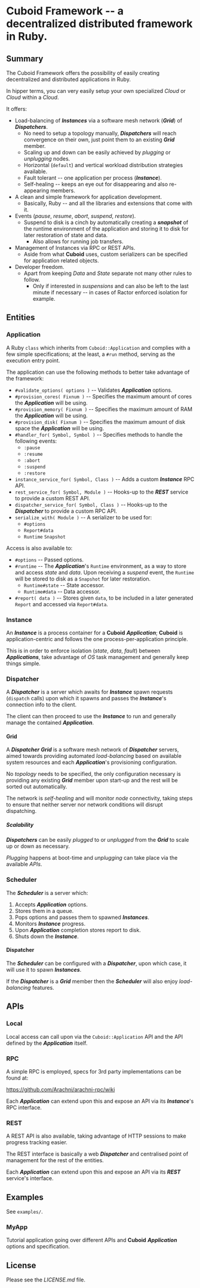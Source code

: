 # Cuboid Framework -- a decentralized distributed framework in Ruby.

## Summary

The Cuboid Framework offers the possibility of easily creating decentralized and
distributed applications in Ruby.

In hipper terms, you can very easily setup your own specialized _Cloud_ or
_Cloud_ within a _Cloud_.

It offers:

* Load-balancing of _**Instances**_ via a software mesh network (_**Grid**_) of _**Dispatchers**_.
  * No need to setup a topology manually, _**Dispatchers**_ will reach
    convergence on their own, just point them to an existing _**Grid**_ member.
  * Scaling up and down can be easily achieved by _plugging_ or _unplugging_ nodes.
  * Horizontal (`default`) and vertical workload distribution strategies available.
  * Fault tolerant -- one application per process (_**Instance**_).
  * Self-healing -- keeps an eye out for disappearing and also re-appearing members.
* A clean and simple framework for application development.
  * Basically, Ruby -- and all the libraries and extensions that come with it.
* Events (_pause_, _resume_, _abort_, _suspend_, _restore_).
  * Suspend to disk is a cinch by automatically creating a _**snapshot**_
    of the runtime environment of the application and storing it to disk
    for later restoration of state and data.
    * Also allows for running job transfers.
* Management of Instances via RPC or REST APIs.
    * Aside from what **Cuboid** uses, custom serializers can be specified for
      application related objects.
* Developer freedom.
  * Apart from keeping _Data_ and _State_ separate not many other rules to follow.
    * Only if interested in _suspensions_ and can also be left to the last minute
      if necessary -- in cases of Ractor enforced isolation  for example.

## Entities

### Application

A Ruby `class` which inherits from `Cuboid::Application` and complies with a few
simple specifications; at the least, a `#run` method, serving as the execution
entry point.

The application can use the following methods to better take advantage of the
framework:

  * `#validate_options( options )` -- Validates _**Application**_ options.
  * `#provision_cores( Fixnum )` -- Specifies the maximum amount of cores the
    _**Application**_ will be using.
  * `#provision_memory( Fixnum )` -- Specifies the maximum amount of RAM the
    _**Application**_ will be using.
  * `#provision_disk( Fixnum )` -- Specifies the maximum amount of disk space the
    _**Application**_ will be using.
  * `#handler_for( Symbol, Symbol )` -- Specifies methods to handle the following events:
    * `:pause`
    * `:resume`
    * `:abort`
    * `:suspend`
    * `:restore`
  * `instance_service_for( Symbol, Class )` -- Adds a custom _**Instance**_ RPC API.
  * `rest_service_for( Symbol, Module )` -- Hooks-up to the _**REST**_ service to provide a custom REST API.
  * `dispatcher_service_for( Symbol, Class )` -- Hooks-up to the _**Dispatcher**_ to provide a custom RPC API.
  * `serialize_with( Module )` -- A serializer to be used for:
    * `#options`
    * `Report#data`
    * `Runtime` `Snapshot`

Access is also available to:

  * `#options` -- Passed options.
  * `#runtime` -- The _**Application**_'s `Runtime` environment, as a way to
    store and access _state_ and _data_. Upon receiving a _suspend_ event, the
    `Runtime` will be stored to disk as a `Snapshot` for later restoration.
    * `Runtime#state` -- State accessor.
    * `Runtime#data` -- Data accessor.
  * `#report( data )` -- Stores given `data`, to be included in a later generated
    `Report` and accessed via `Report#data`.

### Instance

An _**Instance**_ is a process container for a **Cuboid** _**Application**_;
**Cuboid** is application-centric and follows the one process-per-application principle.

This is in order to enforce isolation (_state_, _data_, _fault_) between
_**Applications**_, take advantage of _OS_ task management and generally keep
things simple.

### Dispatcher

A _**Dispatcher**_ is a server which awaits for _**Instance**_ spawn requests
(`dispatch` calls) upon which it spawns and passes the _**Instance**_'s
connection info to the client.

The client can then proceed to use the _**Instance**_ to run and generally manage
the contained _**Application**_.

#### Grid

A _**Dispatcher**_ _**Grid**_ is a software mesh network of _**Dispatcher**_
servers, aimed towards providing automated _load-balancing_ based on available
system resources and each _**Application**_'s provisioning configuration.

No _topology_ needs to be specified, the only configuration necessary is
providing any existing _**Grid**_ member upon start-up and the rest will be
sorted out automatically.

The network is _self-healing_ and will monitor _node_ connectivity, taking steps
to ensure that neither server nor network conditions will disrupt dispatching.

##### Scalability

_**Dispatchers**_ can be easily _plugged_ to or _unplugged_ from the _**Grid**_
to scale up or down as necessary.

_Plugging_ happens at boot-time and _unplugging_ can take place via the available
_APIs_.

### Scheduler

The _**Scheduler**_ is a server which:

  1. Accepts _**Application**_ options. 
  2. Stores them in a queue. 
  3. Pops options and passes them to spawned _**Instances**_.
  4. Monitors _**Instance**_ progress.
  5. Upon _**Application**_ completion stores report to disk.
  6. Shuts down the _**Instance**_.

#### Dispatcher

The _**Scheduler**_ can be configured with a _**Dispatcher**_, upon which case,
it will use it to spawn _**Instances**_.

If the _**Dispatcher**_ is a _**Grid**_ member then the _**Scheduler**_ will
also enjoy _load-balancing_ features. 

## APIs

### Local

Local access can call upon via the `Cuboid::Application` API and the API defined by the 
_**Application**_ itself.

### RPC

A simple RPC is employed, specs for 3rd party implementations can be found at:

https://github.com/Arachni/arachni-rpc/wiki

Each _**Application**_ can extend upon this and expose an API via its _**Instance**_'s 
RPC interface.

### REST

A REST API is also available, taking advantage of HTTP sessions to make progress
tracking easier.

The REST interface is basically a web _**Dispatcher**_ and centralised point of
management for the rest of the entities.

Each _**Application**_ can extend upon this and expose an API via its _**REST**_ 
service's interface.

## Examples

See `examples/`.

### MyApp

Tutorial application going over different APIs and **Cuboid** _**Application**_
options and specification.


## License

Please see the _LICENSE.md_ file.
